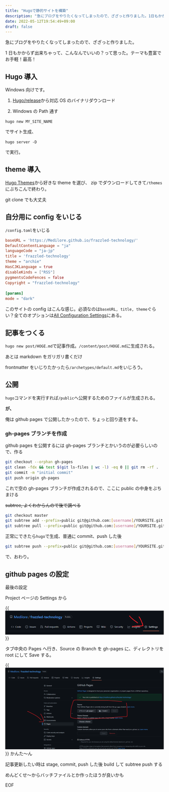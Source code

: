 ```yaml
---
title: "Hugoで静的サイトを構築"
description: "急にブログをやりたくなってしまったので、ざざっと作りました。1日もかからず出来ちゃって、こんなんでいいの？って思った。テーマも豊富でお手軽！最高！"
date: 2022-05-12T19:54:49+09:00
draft: false
---
```


急にブログをやりたくなってしまったので、ざざっと作りました。

1 日もかからず出来ちゃって、こんなんでいいの？って思った。テーマも豊富でお手軽！最高！

## Hugo 導入

Windows 向けです。

1. [Hugo/release](https://github.com/gohugoio/hugo/releases)から対応 OS のバイナリダウンロード

1. Windows の Path 通す

`hugo new MY_SITE_NAME`

でサイト生成、

`hugo server -D`

で実行。

## theme 導入

[Hugo Themes](https://themes.gohugo.io/)から好きな theme を選び、
zip でダウンロードしてきて`/themes`にぶちこんで終わり。

git clone でも大丈夫

## 自分用に config をいじる

`/config.toml`をいじる

```toml
baseURL = 'https://Medilore.github.io/frazzled-technology/'
DefaultContentLanguage = "ja"
languageCode = "ja-jp"
title = 'frazzled-technology'
theme = "archie"
HasCJKLanguage = true
disableKinds = ["RSS"]
pygmentsCodeFences = false
Copyright = "frazzled-technology"

[params]
mode = "dark"
```

このサイトの config はこんな感じ。必須なのは`baseURL, title, theme`ぐらい？全てのオプションは[All Configuration Settings](https://gohugo.io/getting-started/configuration/#all-configuration-settings)にある。

## 記事をつくる

`hugo new post/HOGE.md`で記事作成。`/content/post/HOGE.md`に生成される。

あとは markdown をガリガリ書くだけ

frontmatter をいじりたかったら`/archetypes/default.md`をいじろう。

## 公開

`hugo`コマンドを実行すれば`/public`へ公開するためのファイルが生成される。

**が、**

俺は github pages で公開したかったので、ちょっと回り道をする。

### gh-pages ブランチを作成

github pages を公開するには gh-pages ブランチとかいうのが必要らしいので、作る

```bash
git checkout --orphan gh-pages
git clean -fdx && test $(git ls-files | wc -l) -eq 0 || git rm -rf .
git commit -m "initial commit"
git push origin gh-pages
```

これで空の gh-pages ブランチが作成されるので、ここに public の中身をぶちまける

~~subtree, よくわからんので後で調べる~~

```bash
git checkout master
git subtree add --prefix=public git@github.com:[username]/YOURSITE.git gh-pages --squash
git subtree pull --prefix=public git@github.com:[username]/YOURSITE.git gh-pages
```

正常にできたら`hugo`で生成、普通に commit、push した後

```bash
git subtree push --prefix=public git@github.com:[username]/YOURSITE.git gh-pages
```

で、おわり。

## github pages の設定

最後の設定

Project ページの Settings から

<!-- ![](20220513003936.png) -->

{{<img src="20220513003936.png">}}

タブ中央の Pages へ行き、Source の Branch を gh-pages に、ディレクトリを root にして Save する。

<!-- ![](20220513004308.png)   -->

{{<img src="20220513004308.png">}}
かんた～ん

記事更新したい時は stage, commit, push した後 build して subtree push する

めんどくせ～からバッチファイルとか作ったほうが良いかも

EOF
